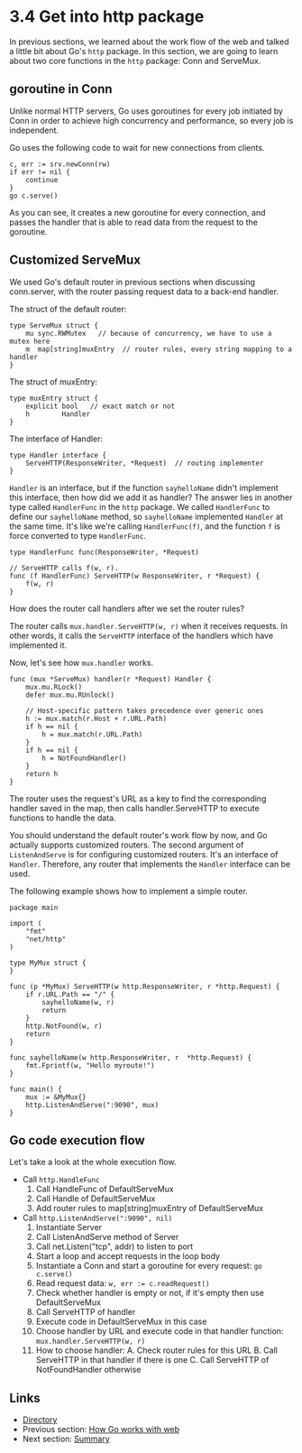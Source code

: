 # 3.4 Get into http package

In previous sections, we learned about the work flow of the web and talked a little bit about Go's `http` package. In this section, we are going to learn about two core functions in the `http` package: Conn and ServeMux.

## goroutine in Conn

Unlike normal HTTP servers, Go uses goroutines for every job initiated by Conn in order to achieve high concurrency and performance, so every job is independent.

Go uses the following code to wait for new connections from clients.

	c, err := srv.newConn(rw)
	if err != nil {
    	continue
	}
	go c.serve()
	
As you can see, it creates a new goroutine for every connection, and passes the handler that is able to read data from the request to the goroutine.

## Customized ServeMux

We used Go's default router in previous sections when discussing conn.server, with the router passing request data to a back-end handler.

The struct of the default router:

	type ServeMux struct {
    	mu sync.RWMutex   // because of concurrency, we have to use a mutex here
    	m  map[string]muxEntry  // router rules, every string mapping to a handler
	}
	
The struct of muxEntry:

	type muxEntry struct {
    	explicit bool   // exact match or not
    	h        Handler
	}
	
The interface of Handler:

	type Handler interface {
    	ServeHTTP(ResponseWriter, *Request)  // routing implementer
	}
	
`Handler` is an interface, but if the function `sayhelloName` didn't implement this interface, then how did we add it as handler? The answer lies in another type called `HandlerFunc` in the `http` package. We called `HandlerFunc` to define our `sayhelloName` method, so `sayhelloName` implemented `Handler` at the same time. It's like we're calling `HandlerFunc(f)`, and the function `f` is force converted to type `HandlerFunc`.

	type HandlerFunc func(ResponseWriter, *Request)

	// ServeHTTP calls f(w, r).
	func (f HandlerFunc) ServeHTTP(w ResponseWriter, r *Request) {
    	f(w, r)
	}
	
How does the router call handlers after we set the router rules?

The router calls `mux.handler.ServeHTTP(w, r)` when it receives requests. In other words, it calls the `ServeHTTP` interface of the handlers which have implemented it.

Now, let's see how `mux.handler` works.

	func (mux *ServeMux) handler(r *Request) Handler {
    	mux.mu.RLock()
    	defer mux.mu.RUnlock()

    	// Host-specific pattern takes precedence over generic ones
    	h := mux.match(r.Host + r.URL.Path)
    	if h == nil {
        	h = mux.match(r.URL.Path)
    	}
    	if h == nil {
        	h = NotFoundHandler()
    	}
    	return h
	}
	
The router uses the request's URL as a key to find the corresponding handler saved in the map, then calls handler.ServeHTTP to execute functions to handle the data.

You should understand the default router's work flow by now, and Go actually supports customized routers. The second argument of `ListenAndServe` is for configuring customized routers. It's an interface of `Handler`. Therefore, any router that implements the `Handler` interface can be used.

The following example shows how to implement a simple router.

	package main

	import (
    	"fmt"
    	"net/http"
	)

	type MyMux struct {
	}

	func (p *MyMux) ServeHTTP(w http.ResponseWriter, r *http.Request) {
    	if r.URL.Path == "/" {
        	sayhelloName(w, r)
        	return
    	}
    	http.NotFound(w, r)
    	return
	}

	func sayhelloName(w http.ResponseWriter, r 	*http.Request) {
    	fmt.Fprintf(w, "Hello myroute!")
	}

	func main() {
    	mux := &MyMux{}
    	http.ListenAndServe(":9090", mux)
	}
	
## Go code execution flow

Let's take a look at the whole execution flow.

- Call `http.HandleFunc`
	1. Call HandleFunc of DefaultServeMux
	2. Call Handle of DefaultServeMux
	3. Add router rules to map[string]muxEntry of DefaultServeMux
- Call `http.ListenAndServe(":9090", nil)`
	1. Instantiate Server
	2. Call ListenAndServe method of Server
	3. Call net.Listen("tcp", addr) to listen to port
	4. Start a loop and accept requests in the loop body
	5. Instantiate a Conn and start a goroutine for every request: `go c.serve()`
	6. Read request data: `w, err := c.readRequest()`
	7. Check whether handler is empty or not, if it's empty then use DefaultServeMux
	8. Call ServeHTTP of handler
	9. Execute code in DefaultServeMux in this case
	10. Choose handler by URL and execute code in that handler function: `mux.handler.ServeHTTP(w, r)`
	11. How to choose handler:
		A. Check router rules for this URL
		B. Call ServeHTTP in that handler if there is one
		C. Call ServeHTTP of NotFoundHandler otherwise
			
## Links

- [Directory](preface.md)
- Previous section: [How Go works with web](03.3.md)
- Next section: [Summary](03.5.md)
